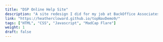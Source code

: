 ```yaml
---
title: "DSP Online Help Site"
description: "A site redesign I did for my job at BackOffice Associates (now Syniti) using MadCap Flare, CSS, HTML, and Javascript. A couple of parts I'm proud of include the arrow drop down I added next to the logo in the header, the back-to-top button that appears at the bottom right when scrolling, and the responsive design features. This project is located on my old work GitHub account: https://github.com/heathercloward"
link: "https://heathercloward.github.io/topNavDemo9/"
tags: ["HTML", "CSS", "Javascript", "MadCap Flare"]
weight: 1
draft: false
---
```

